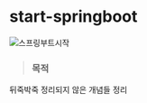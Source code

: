 # start-springboot

![스프링부트시작](https://user-images.githubusercontent.com/90672466/170161448-af6b8392-079f-4513-9e40-cbd14288cc51.jpg)

> ### 목적  
뒤죽박죽 정리되지 않은 개념들 정리
<br/><br/><br/>    

